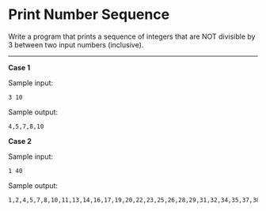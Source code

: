 # Print Number Sequence

Write a program that prints a sequence of integers that are NOT divisible by 3 between two input numbers (inclusive).

<hr>

**Case 1**

Sample input:
```
3 10
```

Sample output:
```
4,5,7,8,10
```

**Case 2**

Sample input:
```
1 40
```

Sample output:
```
1,2,4,5,7,8,10,11,13,14,16,17,19,20,22,23,25,26,28,29,31,32,34,35,37,38,40
```
